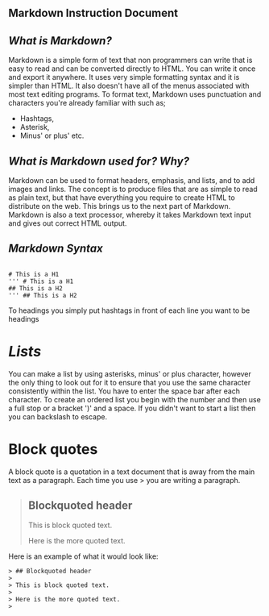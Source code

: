 ## **Markdown Instruction Document**

## *What is Markdown?*
Markdown is a simple form of text that non programmers can write that is easy to read and can be converted directly to HTML. 
You can write it once and export it anywhere. It uses very simple formatting syntax and it is simpler than HTML. 
It also doesn't have all of the menus associated with most text editing programs. To format text, Markdown uses punctuation
and characters you're already familiar with such as; 
- Hashtags, 
- Asterisk, 
- Minus' or plus' etc. 

## *What is Markdown used for? Why?*
Markdown can be used to format headers, emphasis, and lists, and to add images and links. The concept is to produce files that are as simple to read as plain text, but that have everything you require to create HTML to distribute on the web. This brings us to the next part of Markdown. Markdown is also a text processor, whereby it takes Markdown text input and gives out correct HTML output.

## *Markdown Syntax*
<pre><code>
# This is a H1
''' # This is a H1
## This is a H2
''' ## This is a H2
</code></pre>
To headings you simply put hashtags in front of each line you want to be headings

# *Lists*
You can make a list by using asterisks, minus' or plus character, however the only thing to look out for it to ensure that you use the same character consistently within the list. You have to enter the space bar after each character. To create an ordered list you begin with the number and then use a full stop or a bracket  ')' and a space. If you didn't want to start a list then you can backslash to escape. 

# Block quotes

A block quote is a quotation in a text document that is away from the main text as a paragraph. Each time you use > you are writing a paragraph.

> ## Blockquoted header
>
> This is block quoted text.
>
> Here is the more quoted text.
> 

Here is an example of what it would look like:
```
> ## Blockquoted header
>
> This is block quoted text.
>
> Here is the more quoted text.
> 
```
